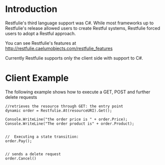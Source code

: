 # Introduction #

Restfulie's third language support was C#.
While most frameworks up to Restfulie's release allowed users to create Restful systems, Restfulie forced users to adopt a Restful approach.

You can see Restfulie's features at http://restfulie.caelumobjects.com/restfulie_features

Currently Restfulie supports only the client side with support to C#.

# Client Example #

The following example shows how to execute a GET, POST and further delete requests

```
//retrieves the resource through GET: the entry point
dynamic order = Restfulie.At(resourceURI).Get();

Console.WriteLine("the order price is " + order.Price);
Console.WriteLine("The order product is" + order.Product);


//  Executing a state transition:
order.Pay();	


// sends a delete request
order.Cancel()

```